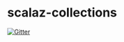 # scalaz-collections

[![Gitter](https://badges.gitter.im/scalaz/scalaz-collections.svg)](https://gitter.im/scalaz/scalaz-collections?utm_source=badge&utm_medium=badge&utm_campaign=pr-badge&utm_content=badge)